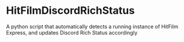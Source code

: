 # HitFilmDiscordRichStatus
A python script that automatically detects a running instance of HitFilm Express, and updates Discord Rich Status accordingly
